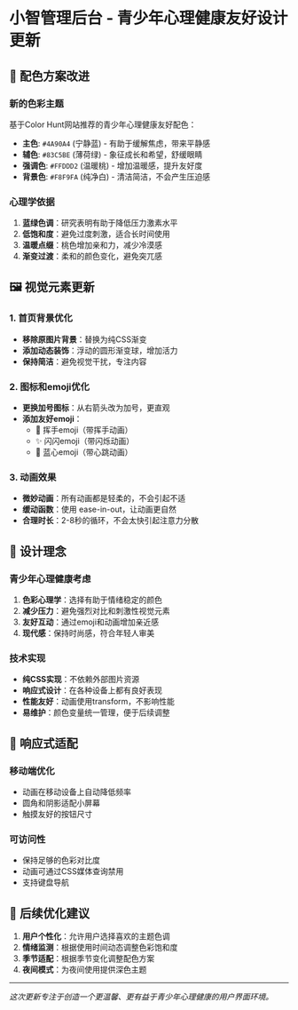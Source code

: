 # 小智管理后台 - 青少年心理健康友好设计更新

## 🎨 配色方案改进

### 新的色彩主题
基于Color Hunt网站推荐的青少年心理健康友好配色：

- **主色**: `#4A90A4` (宁静蓝) - 有助于缓解焦虑，带来平静感
- **辅色**: `#83C5BE` (薄荷绿) - 象征成长和希望，舒缓眼睛
- **强调色**: `#FFDDD2` (温暖桃) - 增加温暖感，提升友好度
- **背景色**: `#F8F9FA` (纯净白) - 清洁简洁，不会产生压迫感

### 心理学依据
1. **蓝绿色调**：研究表明有助于降低压力激素水平
2. **低饱和度**：避免过度刺激，适合长时间使用
3. **温暖点缀**：桃色增加亲和力，减少冷漠感
4. **渐变过渡**：柔和的颜色变化，避免突兀感

## 🖼️ 视觉元素更新

### 1. 首页背景优化
- **移除原图片背景**：替换为纯CSS渐变
- **添加动态装饰**：浮动的圆形渐变球，增加活力
- **保持简洁**：避免视觉干扰，专注内容

### 2. 图标和emoji优化
- **更换加号图标**：从右箭头改为加号，更直观
- **添加友好emoji**：
  - 👋 挥手emoji（带挥手动画）
  - ✨ 闪闪emoji（带闪烁动画）
  - 💙 蓝心emoji（带心跳动画）

### 3. 动画效果
- **微妙动画**：所有动画都是轻柔的，不会引起不适
- **缓动函数**：使用 ease-in-out，让动画更自然
- **合理时长**：2-8秒的循环，不会太快引起注意力分散

## 🎯 设计理念

### 青少年心理健康考虑
1. **色彩心理学**：选择有助于情绪稳定的颜色
2. **减少压力**：避免强烈对比和刺激性视觉元素
3. **友好互动**：通过emoji和动画增加亲近感
4. **现代感**：保持时尚感，符合年轻人审美

### 技术实现
- **纯CSS实现**：不依赖外部图片资源
- **响应式设计**：在各种设备上都有良好表现
- **性能友好**：动画使用transform，不影响性能
- **易维护**：颜色变量统一管理，便于后续调整

## 📱 响应式适配

### 移动端优化
- 动画在移动设备上自动降低频率
- 圆角和阴影适配小屏幕
- 触摸友好的按钮尺寸

### 可访问性
- 保持足够的色彩对比度
- 动画可通过CSS媒体查询禁用
- 支持键盘导航

## 🔄 后续优化建议

1. **用户个性化**：允许用户选择喜欢的主题色调
2. **情绪监测**：根据使用时间动态调整色彩饱和度
3. **季节适配**：根据季节变化调整配色方案
4. **夜间模式**：为夜间使用提供深色主题

---

*这次更新专注于创造一个更温馨、更有益于青少年心理健康的用户界面环境。*
